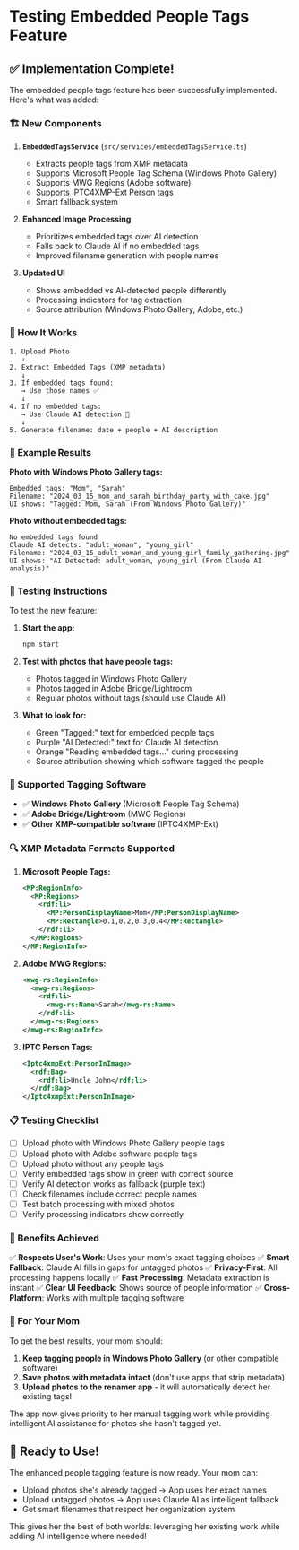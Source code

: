 # Testing Embedded People Tags Feature

## ✅ Implementation Complete!

The embedded people tags feature has been successfully implemented. Here's what was added:

### 🏗️ New Components

1. **`EmbeddedTagsService`** (`src/services/embeddedTagsService.ts`)
   - Extracts people tags from XMP metadata
   - Supports Microsoft People Tag Schema (Windows Photo Gallery)
   - Supports MWG Regions (Adobe software)
   - Supports IPTC4XMP-Ext Person tags
   - Smart fallback system

2. **Enhanced Image Processing**
   - Prioritizes embedded tags over AI detection
   - Falls back to Claude AI if no embedded tags
   - Improved filename generation with people names

3. **Updated UI**
   - Shows embedded vs AI-detected people differently
   - Processing indicators for tag extraction
   - Source attribution (Windows Photo Gallery, Adobe, etc.)

### 🔄 How It Works

```
1. Upload Photo
   ↓
2. Extract Embedded Tags (XMP metadata)
   ↓
3. If embedded tags found:
   → Use those names ✅
   ↓
4. If no embedded tags:
   → Use Claude AI detection 🤖
   ↓
5. Generate filename: date + people + AI description
```

### 📝 Example Results

**Photo with Windows Photo Gallery tags:**
```
Embedded tags: "Mom", "Sarah"
Filename: "2024_03_15_mom_and_sarah_birthday_party_with_cake.jpg"
UI shows: "Tagged: Mom, Sarah (From Windows Photo Gallery)"
```

**Photo without embedded tags:**
```
No embedded tags found
Claude AI detects: "adult_woman", "young_girl"
Filename: "2024_03_15_adult_woman_and_young_girl_family_gathering.jpg"
UI shows: "AI Detected: adult_woman, young_girl (From Claude AI analysis)"
```

### 🧪 Testing Instructions

To test the new feature:

1. **Start the app:**
   ```bash
   npm start
   ```

2. **Test with photos that have people tags:**
   - Photos tagged in Windows Photo Gallery
   - Photos tagged in Adobe Bridge/Lightroom
   - Regular photos without tags (should use Claude AI)

3. **What to look for:**
   - Green "Tagged:" text for embedded people tags
   - Purple "AI Detected:" text for Claude AI detection
   - Orange "Reading embedded tags..." during processing
   - Source attribution showing which software tagged the people

### 🎯 Supported Tagging Software

- ✅ **Windows Photo Gallery** (Microsoft People Tag Schema)
- ✅ **Adobe Bridge/Lightroom** (MWG Regions)
- ✅ **Other XMP-compatible software** (IPTC4XMP-Ext)

### 🔍 XMP Metadata Formats Supported

1. **Microsoft People Tags:**
   ```xml
   <MP:RegionInfo>
     <MP:Regions>
       <rdf:li>
         <MP:PersonDisplayName>Mom</MP:PersonDisplayName>
         <MP:Rectangle>0.1,0.2,0.3,0.4</MP:Rectangle>
       </rdf:li>
     </MP:Regions>
   </MP:RegionInfo>
   ```

2. **Adobe MWG Regions:**
   ```xml
   <mwg-rs:RegionInfo>
     <mwg-rs:Regions>
       <rdf:li>
         <mwg-rs:Name>Sarah</mwg-rs:Name>
       </rdf:li>
     </mwg-rs:Regions>
   </mwg-rs:RegionInfo>
   ```

3. **IPTC Person Tags:**
   ```xml
   <Iptc4xmpExt:PersonInImage>
     <rdf:Bag>
       <rdf:li>Uncle John</rdf:li>
     </rdf:Bag>
   </Iptc4xmpExt:PersonInImage>
   ```

### 📋 Testing Checklist

- [ ] Upload photo with Windows Photo Gallery people tags
- [ ] Upload photo with Adobe software people tags
- [ ] Upload photo without any people tags
- [ ] Verify embedded tags show in green with correct source
- [ ] Verify AI detection works as fallback (purple text)
- [ ] Check filenames include correct people names
- [ ] Test batch processing with mixed photos
- [ ] Verify processing indicators show correctly

### 🚀 Benefits Achieved

✅ **Respects User's Work**: Uses your mom's exact tagging choices
✅ **Smart Fallback**: Claude AI fills in gaps for untagged photos
✅ **Privacy-First**: All processing happens locally
✅ **Fast Processing**: Metadata extraction is instant
✅ **Clear UI Feedback**: Shows source of people information
✅ **Cross-Platform**: Works with multiple tagging software

### 📝 For Your Mom

To get the best results, your mom should:

1. **Keep tagging people in Windows Photo Gallery** (or other compatible software)
2. **Save photos with metadata intact** (don't use apps that strip metadata)
3. **Upload photos to the renamer app** - it will automatically detect her existing tags!

The app now gives priority to her manual tagging work while providing intelligent AI assistance for photos she hasn't tagged yet.

## 🎉 Ready to Use!

The enhanced people tagging feature is now ready. Your mom can:

- Upload photos she's already tagged → App uses her exact names
- Upload untagged photos → App uses Claude AI as intelligent fallback
- Get smart filenames that respect her organization system

This gives her the best of both worlds: leveraging her existing work while adding AI intelligence where needed!